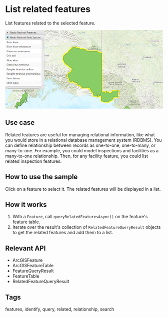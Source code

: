 # List related features

List features related to the selected feature.

![Image of list related features](ListRelatedFeatures.png)

## Use case

Related features are useful for managing relational information, like what you would store in a relational database management system (RDBMS). You can define relationship between records as one-to-one, one-to-many, or many-to-one. For example, you could model inspections and facilities as a many-to-one relationship. Then, for any facility feature, you could list related inspection features.

## How to use the sample

Click on a feature to select it. The related features will be displayed in a list.

## How it works

1. With a `Feature`, call `queryRelatedFeaturesAsync()` on the feature's feature table.
2. Iterate over the result's collection of `RelatedFeatureQueryResult` objects to get the related features and add them to a list.

## Relevant API

* ArcGISFeature
* ArcGISFeatureTable
* FeatureQueryResult
* FeatureTable
* RelatedFeatureQueryResult

## Tags

features, identify, query, related, relationship, search
